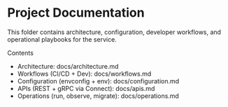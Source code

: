 # Project Documentation

This folder contains architecture, configuration, developer workflows, and operational playbooks for the service.

Contents
- Architecture: docs/architecture.md
- Workflows (CI/CD + Dev): docs/workflows.md
- Configuration (envconfig + env): docs/configuration.md
- APIs (REST + gRPC via Connect): docs/apis.md
- Operations (run, observe, migrate): docs/operations.md
